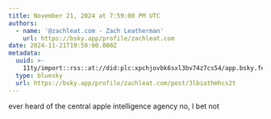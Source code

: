 ```yaml
---
title: November 21, 2024 at 7:59:00 PM UTC
authors:
  - name: '@zachleat.com - Zach Leatherman'
    url: https://bsky.app/profile/zachleat.com
date: 2024-11-21T19:59:00.000Z
metadata:
  uuid: >-
    11ty/import::rss::at://did:plc:xpchjovbk6sxl3bv74z7cs54/app.bsky.feed.post/3lbiathmhcs2t
  type: bluesky
  url: https://bsky.app/profile/zachleat.com/post/3lbiathmhcs2t
---
```

ever heard of the central apple intelligence agency no, I bet not